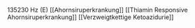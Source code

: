 135230 Hz (E)
[[Ahornsiruperkrankung]]
[[Thiamin Responsive Ahornsiruperkrankung]]
[[Verzweigtkettige Ketoazidurie]]